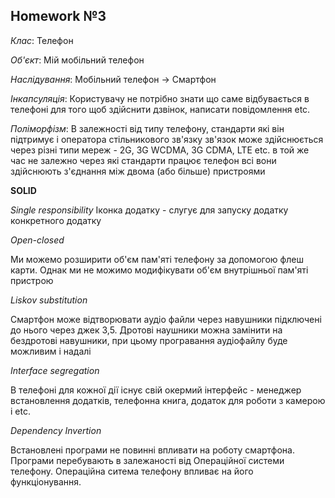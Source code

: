 ## Homework №3

*Клас*: Телефон

*Об'єкт*: Мій мобільний телефон

*Наслідування*: Мобільний телефон -> Смартфон

*Інкапсуляція*: Користувачу не потрібно знати що саме відбувається в телефоні для того щоб здійснити дзвінок, написати повідомлення etc.

*Поліморфізм*: В залежності від типу телефону, стандарти які він підтримує і оператора стільникового зв'язку зв'язок може здійснюється через різні типи мереж - 2G, 3G WCDMA, 3G CDMA, LTE etc. в той же час не залежно через які стандарти працює телефон всі вони здійснюють з'єднання між двома (або більше) пристроями


**SOLID**

*Single responsibility*
Іконка додатку - слугує для запуску додатку конкретного додатку

*Open-closed*

Ми можемо розширити об'єм пам'яті телефону за допомогою флеш карти. Однак ми не можимо модифікувати об'єм внутрішньої пам'яті пристрою

*Liskov substitution*

Смартфон може відтворювати аудіо файли через навушники підключені до нього через джек 3,5. Дротові наушники можна замінити на бездротові навушники, при цьому програвання аудіофайлу буде можливим і надалі

*Interface segregation*

В телефоні для кожної дії існує свій окермий інтерфейс - менеджер встановлення додатків, телефонна книга, додаток для роботи з камерою і etc.

*Dependency Invertion*

Встановлені програми не повинні впливати на роботу смартфона. Програми перебувають в залежаності від Операційної системи телефону. Операційна ситема телефону впливає на його функціонування. 
